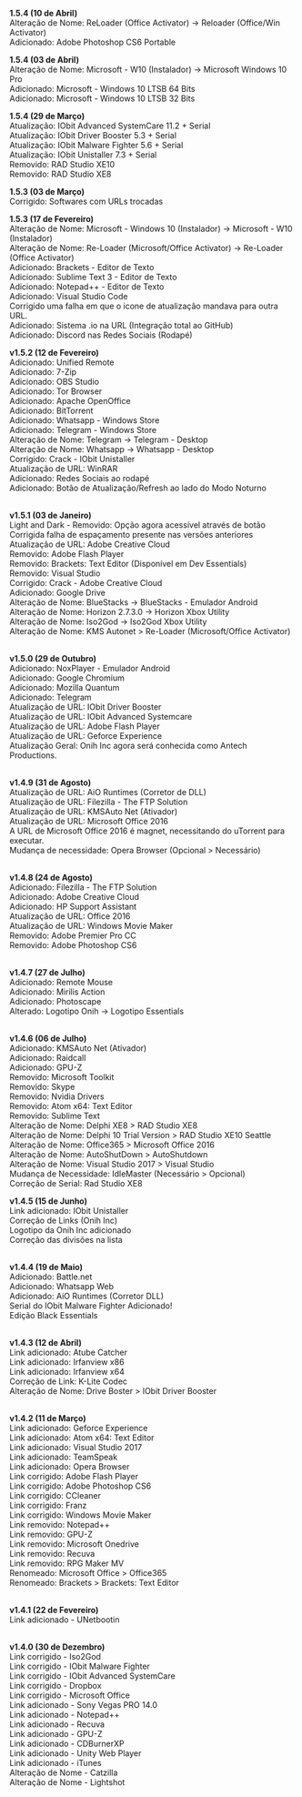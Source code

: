 <b>1.5.4 (10 de Abril)</b></br>
Alteração de Nome: ReLoader (Office Activator) -> Reloader (Office/Win Activator)</br>
Adicionado: Adobe Photoshop CS6 Portable

<b>1.5.4 (03 de Abril)</b></br>
Alteração de Nome: Microsoft - W10 (Instalador) -> Microsoft Windows 10 Pro</br>
Adicionado: Microsoft - Windows 10 LTSB 64 Bits</br>
Adicionado: Microsoft - Windows 10 LTSB 32 Bits

<b>1.5.4 (29 de Março)</b></br>
Atualização: IObit Advanced SystemCare 11.2 + Serial</br>
Atualização: IObit Driver Booster 5.3 + Serial </br>
Atualização: IObit Malware Fighter 5.6 + Serial</br>
Atualização: IObit Unistaller 7.3 + Serial</br>
Removido: RAD Studio XE10</br>
Removido: RAD Studio XE8

<b>1.5.3 (03 de Março)</b></br>
Corrigido: Softwares com URLs trocadas

<b>1.5.3 (17 de Fevereiro)</b></br>
Alteração de Nome: Microsoft - Windows 10 (Instalador) -> Microsoft - W10 (Instalador)</br>
Alteração de Nome: Re-Loader (Microsoft/Office Activator) -> Re-Loader (Office Activator)</br>
Adicionado: Brackets - Editor de Texto</br>
Adicionado: Sublime Text 3 - Editor de Texto</br>
Adicionado: Notepad++ - Editor de Texto</br>
Adicionado: Visual Studio Code</br>
Corrigido uma falha em que o icone de atualização mandava para outra URL.</br>
Adicionado: Sistema .io na URL (Integração total ao GitHub)</br>
Adicionado: Discord nas Redes Sociais (Rodapé)

<b>v1.5.2 (12 de Fevereiro)</b></br>
Adicionado: Unified Remote</br>
Adicionado: 7-Zip</br>
Adicionado: OBS Studio</br>
Adicionado: Tor Browser</br>
Adicionado: Apache OpenOffice</br>
Adicionado: BitTorrent</br>
Adicionado: Whatsapp - Windows Store</br>
Adicionado: Telegram - Windows Store</br>
Alteração de Nome: Telegram -> Telegram - Desktop</br>
Alteração de Nome: Whatsapp -> Whatsapp - Desktop</br>
Corrigido: Crack - IObit Unistaller</br>
Atualização de URL: WinRAR</br>
Adicionado: Redes Sociais ao rodapé</br>
Adicionado: Botão de Atualização/Refresh ao lado do Modo Noturno</br>
</br>

<b>v1.5.1 (03 de Janeiro)</b></br>
Light and Dark - Removido: Opção agora acessível através de botão</br>
Corrigida falha de espaçamento presente nas versões anteriores</br>
Atualização de URL: Adobe Creative Cloud</br>
Removido: Adobe Flash Player</br>
Removido: Brackets: Text Editor (Disponível em Dev Essentials)</br>
Removido: Visual Studio</br>
Corrigido: Crack - Adobe Creative Cloud</br>
Adicionado: Google Drive</br>
Alteração de Nome: BlueStacks -> BlueStacks - Emulador Android</br>
Alteração de Nome: Horizon 2.7.3.0 -> Horizon Xbox Utility</br>
Alteração de Nome: Iso2God -> Iso2God Xbox Utility</br>
Alteração de Nome: KMS Autonet > Re-Loader (Microsoft/Office Activator)</br></br>

<b>v1.5.0 (29 de Outubro)</b></br>
Adicionado: NoxPlayer - Emulador Android</br>
Adicionado: Google Chromium</br>
Adicionado: Mozilla Quantum</br>
Adicionado: Telegram</br>
Atualização de URL: IObit Driver Booster</br>
Atualização de URL: IObit Advanced Systemcare</br>
Atualização de URL: Adobe Flash Player</br>
Atualização de URL: Geforce Experience</br>
Atualização Geral: Onih Inc agora será conhecida como Antech Productions.</br></br>

<b>v1.4.9 (31 de Agosto)</b></br>
Atualização de URL: AiO Runtimes (Corretor de DLL)</br>
Atualização de URL: Filezilla - The FTP Solution</br>
Atualização de URL: KMSAuto Net (Ativador)</br>
Atualização de URL: Microsoft Office 2016</br>
A URL de Microsoft Office 2016 é magnet, necessitando do uTorrent para executar.</br>
Mudança de necessidade: Opera Browser (Opcional > Necessário)</br></br>

<b>v1.4.8 (24 de Agosto)</b></br>
Adicionado: Filezilla - The FTP Solution</br>
Adicionado: Adobe Creative Cloud</br>
Adicionado: HP Support Assistant</br>
Atualização de URL: Office 2016</br>
Atualização de URL: Windows Movie Maker</br>
Removido: Adobe Premier Pro CC</br>
Removido: Adobe Photoshop CS6</br></br>

<b>v1.4.7 (27 de Julho)</b></br>
Adicionado: Remote Mouse</br>
Adicionado: Mirilis Action</br>
Adicionado: Photoscape</br>
Alterado: Logotipo Onih -> Logotipo Essentials</br></br>

<b>v1.4.6 (06 de Julho)</b></br>
Adicionado: KMSAuto Net (Ativador)</br>
Adicionado: Raidcall</br>
Adicionado: GPU-Z</br>
Removido: Microsoft Toolkit</br>
Removido: Skype</br>
Removido: Nvidia Drivers</br>
Removido: Atom x64: Text Editor</br>
Removido: Sublime Text</br>
Alteração de Nome: Delphi XE8 > RAD Studio XE8</br>
Alteração de Nome: Delphi 10 Trial Version > RAD Studio XE10 Seattle</br>
Alteração de Nome: Office365 > Microsoft Office 2016</br>
Alteração de Nome: AutoShutDown > AutoShutdown</br>
Alteração de Nome: Visual Studio 2017 > Visual Studio</br>
Mudança de Necessidade: IdleMaster (Necessário > Opcional)</br>
Correção de Serial: Rad Studio XE8</br>

<b>v1.4.5 (15 de Junho)</b></br>
Link adicionado: IObit Unistaller</br>
Correção de Links (Onih Inc)</br>
Logotipo da Onih Inc adicionado</br>
Correção das divisões na lista</br></br>

<b>v1.4.4 (19 de Maio)</b></br>
Adicionado: Battle.net</br>
Adicionado: Whatsapp Web</br>
Adicionado: AiO Runtimes (Corretor DLL)</br>
Serial do IObit Malware Fighter Adicionado!</br>
Edição Black Essentials</br></br>

<b>v1.4.3 (12 de Abril)</b></br>
Link adicionado: Atube Catcher</br>
Link adicionado: Irfanview x86</br>
Link adicionado: Irfanview x64</br>
Correção de Link: K-Lite Codec</br>
Alteração de Nome: Drive Boster > IObit Driver Booster</br></br>

<b>v1.4.2 (11 de Março)</b></br>
Link adicionado: Geforce Experience</br>
Link adicionado: Atom x64: Text Editor</br>
Link adicionado: Visual Studio 2017</br>
Link adicionado: TeamSpeak</br>
Link adicionado: Opera Browser</br>
Link corrigido: Adobe Flash Player</br>
Link corrigido: Adobe Photoshop CS6</br>
Link corrigido: CCleaner</br>
Link corrigido: Franz</br>
Link corrigido: Windows Movie Maker</br>
Link removido: Notepad++</br>
Link removido: GPU-Z</br>
Link removido: Microsoft Onedrive</br>
Link removido: Recuva</br>
Link removido: RPG Maker MV</br>
Renomeado: Microsoft Office > Office365</br>
Renomeado: Brackets > Brackets: Text Editor</br></br>

<b>v1.4.1 (22 de Fevereiro)</b></br>
Link adicionado - UNetbootin</br></br>

<b>v1.4.0 (30 de Dezembro)</b></br>
Link corrigido - Iso2God</br>
Link corrigido - IObit Malware Fighter</br>
Link corrigido - IObit Advanced SystemCare</br>
Link corrigido - Dropbox</br>
Link corrigido - Microsoft Office</br>
Link adicionado - Sony Vegas PRO 14.0</br>
Link adicionado - Notepad++</br>
Link adicionado - Recuva</br>
Link adicionado - GPU-Z</br>
Link adicionado - CDBurnerXP</br>
Link adicionado - Unity Web Player</br>
Link adicionado - iTunes</br>
Alteração de Nome - Catzilla</br>
Alteração de Nome - Lightshot</br>
